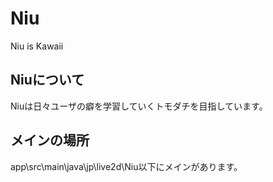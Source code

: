 # Niu
Niu is Kawaii

## Niuについて
Niuは日々ユーザの癖を学習していくトモダチを目指しています。

## メインの場所
app\src\main\java\jp\live2d\Niu以下にメインがあります。

